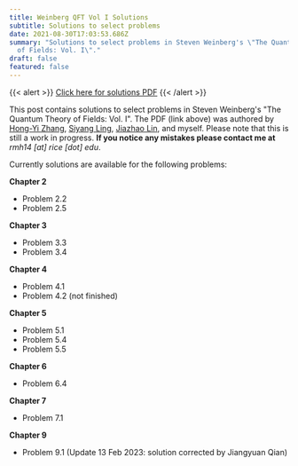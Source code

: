 ```yaml
---
title: Weinberg QFT Vol I Solutions
subtitle: Solutions to select problems
date: 2021-08-30T17:03:53.686Z
summary: "Solutions to select problems in Steven Weinberg's \"The Quantum Theory
  of Fields: Vol. I\"."
draft: false
featured: false
---
```

{{< alert >}}
[Click here for solutions PDF](/notes/qft/weinberg-solutions.pdf)
{{< /alert >}}

This post contains solutions to select problems in Steven Weinberg's "The Quantum Theory of Fields: Vol. I". The PDF (link above) was authored by [Hong-Yi Zhang](https://hongyi18.github.io/), [Siyang Ling](https://siyangling.com/), [Jiazhao Lin](https://github.com/jiazhao-lin), and myself. Please note that this is still a work in progress. **If you notice any mistakes please contact me at** *rmh14 \[at] rice \[dot] edu*.

Currently solutions are available for the following problems:

**Chapter 2**

* Problem 2.2
* Problem 2.5

**Chapter 3**

* Problem 3.3
* Problem 3.4

**Chapter 4**

* Problem 4.1
* Problem 4.2 (not finished)

**Chapter 5**

* Problem 5.1
* Problem 5.4
* Problem 5.5

**Chapter 6**

* Problem 6.4

**Chapter 7**

* Problem 7.1

**Chapter 9**

* Problem 9.1 (Update 13 Feb 2023: solution corrected by Jiangyuan Qian)